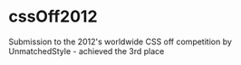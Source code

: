 # cssOff2012
Submission to the 2012's worldwide CSS off competition by UnmatchedStyle - achieved the 3rd place
